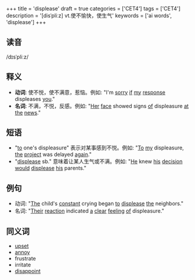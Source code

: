 +++
title = 'displease'
draft = true
categories = ['CET4']
tags = ['CET4']
description = '[disˈpliːz] vt.使不愉快，使生气'
keywords = ['ai words', 'displease']
+++

## 读音
/dɪsˈpliːz/

## 释义
- **动词**: 使不悦，使不满意，惹恼。例如: "I'm [sorry](/post/sorry/) [if](/post/if/) [my](/post/my/) [response](/post/response/) displeases [you](/post/you/)."
- **名词**: 不满，不悦，反感。例如: "[Her](/post/her/) [face](/post/face/) showed signs [of](/post/of/) displeasure [at](/post/at/) [the](/post/the/) [news](/post/news/)."

## 短语
- "[to](/post/to/) one's displeasure" 表示对某事感到不悦。例如: "[To](/post/to/) [my](/post/my/) displeasure, [the](/post/the/) [project](/post/project/) was delayed [again](/post/again/)."
- "[displease](/post/displease/) sb." 意味着让某人生气或不满。例如: "[He](/post/he/) knew [his](/post/his/) [decision](/post/decision/) [would](/post/would/) [displease](/post/displease/) [his](/post/his/) parents."

## 例句
- 动词: "[The](/post/the/) child's [constant](/post/constant/) crying began [to](/post/to/) [displease](/post/displease/) [the](/post/the/) neighbors."
- 名词: "[Their](/post/their/) [reaction](/post/reaction/) indicated [a](/post/a/) [clear](/post/clear/) [feeling](/post/feeling/) [of](/post/of/) displeasure."

## 同义词
- [upset](/post/upset/)
- [annoy](/post/annoy/)
- frustrate
- irritate
- [disappoint](/post/disappoint/)
